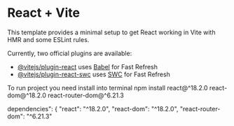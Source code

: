 # React + Vite

This template provides a minimal setup to get React working in Vite with HMR and some ESLint rules.

Currently, two official plugins are available:

- [@vitejs/plugin-react](https://github.com/vitejs/vite-plugin-react/blob/main/packages/plugin-react/README.md) uses [Babel](https://babeljs.io/) for Fast Refresh
- [@vitejs/plugin-react-swc](https://github.com/vitejs/vite-plugin-react-swc) uses [SWC](https://swc.rs/) for Fast Refresh

To run project you need install into terminal npm install react@^18.2.0 react-dom@^18.2.0 react-router-dom@^6.21.3

dependencies": {
    "react": "^18.2.0",
    "react-dom": "^18.2.0",
    "react-router-dom": "^6.21.3"
